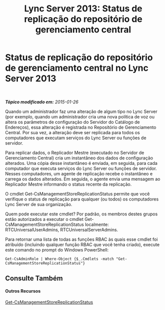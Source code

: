 ﻿---
title: 'Lync Server 2013: Status de replicação do repositório de gerenciamento central'
TOCTitle: Status de replicação do repositório de gerenciamento central
ms:assetid: f514f88d-986b-4e45-b79b-e04a7616c1fe
ms:mtpsurl: https://technet.microsoft.com/pt-br/library/Dn720926(v=OCS.15)
ms:contentKeyID: 62240147
ms.date: 05/19/2016
mtps_version: v=OCS.15
ms.translationtype: HT
---

# Status de replicação do repositório de gerenciamento central no Lync Server 2013

 

_**Tópico modificado em:** 2015-01-26_

Quando um administrador faz uma alteração de algum tipo no Lync Server (por exemplo, quando um administrador cria uma nova política de voz ou altera os parâmetros de configuração do Servidor do Catálogo de Endereços), essa alteração é registrada no Repositório de Gerenciamento Central. Por sua vez, a alteração deve ser replicada para todos os computadores que executam serviços do Lync Server ou funções de servidor.

Para replicar dados, o Replicador Mestre (executado no Servidor de Gerenciamento Central) cria um instantâneo dos dados de configuração alterados. Uma cópia desse instantâneo é enviada, em seguida, para cada computador que executa serviços do Lync Server ou funções de servidor. Nesses computadores, um agente de replicação recebe o instantâneo e carrega os dados alterados. Em seguida, o agente envia uma mensagem ao Replicador Mestre informando o status recente da replicação.

O cmdlet Get-CsManagementStoreReplicationStatus permite que você verifique o status de replicação para qualquer (ou todos) os computadores Lync Server de sua organização.

Quem pode executar este cmdlet? Por padrão, os membros destes grupos estão autorizados a executar o cmdlet Get-CsManagementStoreReplicationStatus localmente: RTCUniversalUserAdmins, RTCUniversalServerAdmins.

Para retornar uma lista de todas as funções RBAC às quais esse cmdlet foi atribuído (incluindo qualquer função RBAC que você tenha criado), execute este comando no prompt do Windows PowerShell:

    Get-CsAdminRole | Where-Object {$_.Cmdlets -match "Get-CsManagementStoreReplicationStatus"}

## Consulte Também

#### Outros Recursos

[Get-CsManagementStoreReplicationStatus](get-csmanagementstorereplicationstatus.md)

